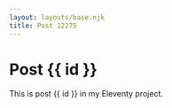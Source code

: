 ```yaml
---
layout: layouts/base.njk
title: Post 12275
---
```


# Post {{ id }}

This is post {{ id }} in my Eleventy project.
